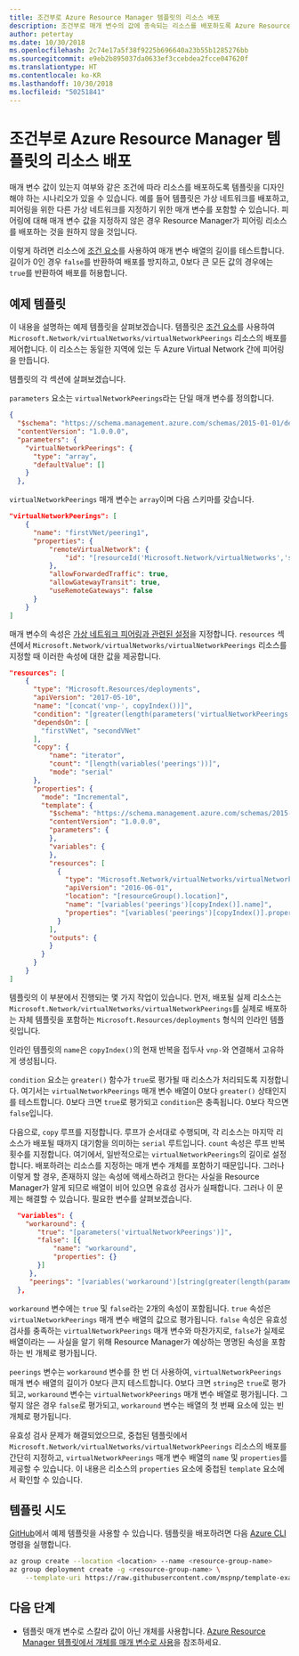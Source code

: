 ```yaml
---
title: 조건부로 Azure Resource Manager 템플릿의 리소스 배포
description: 조건부로 매개 변수의 값에 종속되는 리소스를 배포하도록 Azure Resource Manager 템플릿의 기능을 확장하는 방법을 설명합니다.
author: petertay
ms.date: 10/30/2018
ms.openlocfilehash: 2c74e17a5f38f9225b696640a23b55b1285276bb
ms.sourcegitcommit: e9eb2b895037da0633ef3ccebdea2fcce047620f
ms.translationtype: HT
ms.contentlocale: ko-KR
ms.lasthandoff: 10/30/2018
ms.locfileid: "50251841"
---
```

# <a name="conditionally-deploy-a-resource-in-an-azure-resource-manager-template"></a>조건부로 Azure Resource Manager 템플릿의 리소스 배포

매개 변수 값이 있는지 여부와 같은 조건에 따라 리소스를 배포하도록 템플릿을 디자인해야 하는 시나리오가 있을 수 있습니다. 예를 들어 템플릿은 가상 네트워크를 배포하고, 피어링을 위한 다른 가상 네트워크를 지정하기 위한 매개 변수를 포함할 수 있습니다. 피어링에 대해 매개 변수 값을 지정하지 않은 경우 Resource Manager가 피어링 리소스를 배포하는 것을 원하지 않을 것입니다.

이렇게 하려면 리소스에 [조건 요소][azure-resource-manager-condition]를 사용하여 매개 변수 배열의 길이를 테스트합니다. 길이가 0인 경우 `false`를 반환하여 배포를 방지하고, 0보다 큰 모든 값의 경우에는 `true`를 반환하여 배포를 허용합니다.

## <a name="example-template"></a>예제 템플릿

이 내용을 설명하는 예제 템플릿을 살펴보겠습니다. 템플릿은 [조건 요소][azure-resource-manager-condition]를 사용하여 `Microsoft.Network/virtualNetworks/virtualNetworkPeerings` 리소스의 배포를 제어합니다. 이 리소스는 동일한 지역에 있는 두 Azure Virtual Network 간에 피어링을 만듭니다.

템플릿의 각 섹션에 살펴보겠습니다.

`parameters` 요소는 `virtualNetworkPeerings`라는 단일 매개 변수를 정의합니다. 

```json
{
  "$schema": "https://schema.management.azure.com/schemas/2015-01-01/deploymentTemplate.json#",
  "contentVersion": "1.0.0.0",
  "parameters": {
    "virtualNetworkPeerings": {
      "type": "array",
      "defaultValue": []
    }
  },
```
`virtualNetworkPeerings` 매개 변수는 `array`이며 다음 스키마를 갖습니다.

```json
"virtualNetworkPeerings": [
    {
      "name": "firstVNet/peering1",
      "properties": {
          "remoteVirtualNetwork": {
              "id": "[resourceId('Microsoft.Network/virtualNetworks','secondVNet')]"
          },
          "allowForwardedTraffic": true,
          "allowGatewayTransit": true,
          "useRemoteGateways": false
      }
    }
]
```

매개 변수의 속성은 [가상 네트워크 피어링과 관련된 설정][vnet-peering-resource-schema]을 지정합니다. `resources` 섹션에서 `Microsoft.Network/virtualNetworks/virtualNetworkPeerings` 리소스를 지정할 때 이러한 속성에 대한 값을 제공합니다.

```json
"resources": [
    {
      "type": "Microsoft.Resources/deployments",
      "apiVersion": "2017-05-10",
      "name": "[concat('vnp-', copyIndex())]",
      "condition": "[greater(length(parameters('virtualNetworkPeerings')), 0)]",
      "dependsOn": [
        "firstVNet", "secondVNet"
      ],
      "copy": {
          "name": "iterator",
          "count": "[length(variables('peerings'))]",
          "mode": "serial"
      },
      "properties": {
        "mode": "Incremental",
        "template": {
          "$schema": "https://schema.management.azure.com/schemas/2015-01-01/deploymentTemplate.json#",
          "contentVersion": "1.0.0.0",
          "parameters": {
          },
          "variables": {
          },
          "resources": [
            {
              "type": "Microsoft.Network/virtualNetworks/virtualNetworkPeerings",
              "apiVersion": "2016-06-01",
              "location": "[resourceGroup().location]",
              "name": "[variables('peerings')[copyIndex()].name]",
              "properties": "[variables('peerings')[copyIndex()].properties]"
            }
          ],
          "outputs": {
          }
        }
      }
    }
]
```
템플릿의 이 부분에서 진행되는 몇 가지 작업이 있습니다. 먼저, 배포될 실제 리소스는 `Microsoft.Network/virtualNetworks/virtualNetworkPeerings`를 실제로 배포하는 자체 템플릿을 포함하는 `Microsoft.Resources/deployments` 형식의 인라인 템플릿입니다.

인라인 템플릿의 `name`은 `copyIndex()`의 현재 반복을 접두사 `vnp-`와 연결해서 고유하게 생성됩니다. 

`condition` 요소는 `greater()` 함수가 `true`로 평가될 때 리소스가 처리되도록 지정합니다. 여기서는 `virtualNetworkPeerings` 매개 변수 배열이 0보다 `greater()` 상태인지를 테스트합니다. 0보다 크면 `true`로 평가되고 `condition`은 충족됩니다. 0보다 작으면 `false`입니다.

다음으로, `copy` 루프를 지정합니다. 루프가 순서대로 수행되며, 각 리소스는 마지막 리소스가 배포될 때까지 대기함을 의미하는 `serial` 루트입니다. `count` 속성은 루프 반복 횟수를 지정합니다. 여기에서, 일반적으로는 `virtualNetworkPeerings`의 길이로 설정합니다. 배포하려는 리소스를 지정하는 매개 변수 개체를 포함하기 때문입니다. 그러나 이렇게 할 경우, 존재하지 않는 속성에 액세스하려고 한다는 사실을 Resource Manager가 알게 되므로 배열이 비어 있으면 유효성 검사가 실패합니다. 그러나 이 문제는 해결할 수 있습니다. 필요한 변수를 살펴보겠습니다.

```json
  "variables": {
    "workaround": {
       "true": "[parameters('virtualNetworkPeerings')]",
       "false": [{
           "name": "workaround",
           "properties": {}
       }]
     },
     "peerings": "[variables('workaround')[string(greater(length(parameters('virtualNetworkPeerings')), 0))]]"
  },
```

`workaround` 변수에는 `true` 및 `false`라는 2개의 속성이 포함됩니다. `true` 속성은 `virtualNetworkPeerings` 매개 변수 배열의 값으로 평가됩니다. `false` 속성은 유효성 검사를 충족하는 `virtualNetworkPeerings` 매개 변수와 마찬가지로, `false`가 실제로 배열이라는 &mdash; 사실을 알기 위해 Resource Manager가 예상하는 명명된 속성을 포함하는 빈 개체로 평가됩니다. 

`peerings` 변수는 `workaround` 변수를 한 번 더 사용하여, `virtualNetworkPeerings` 매개 변수 배열의 길이가 0보다 큰지 테스트합니다. 0보다 크면 `string`은 `true`로 평가되고, `workaround` 변수는 `virtualNetworkPeerings` 매개 변수 배열로 평가됩니다. 그렇지 않은 경우 `false`로 평가되고, `workaround` 변수는 배열의 첫 번째 요소에 있는 빈 개체로 평가됩니다.

유효성 검사 문제가 해결되었으므로, 중첩된 템플릿에서 `Microsoft.Network/virtualNetworks/virtualNetworkPeerings` 리소스의 배포를 간단히 지정하고, `virtualNetworkPeerings` 매개 변수 배열의 `name` 및 `properties`를 제공할 수 있습니다. 이 내용은 리소스의 `properties` 요소에 중첩된 `template` 요소에서 확인할 수 있습니다.

## <a name="try-the-template"></a>템플릿 시도

[GitHub][github]에서 예제 템플릿을 사용할 수 있습니다. 템플릿을 배포하려면 다음 [Azure CLI][cli] 명령을 실행합니다.

```bash
az group create --location <location> --name <resource-group-name>
az group deployment create -g <resource-group-name> \
    --template-uri https://raw.githubusercontent.com/mspnp/template-examples/master/example2-conditional/deploy.json
```

## <a name="next-steps"></a>다음 단계

* 템플릿 매개 변수로 스칼라 값이 아닌 개체를 사용합니다. [Azure Resource Manager 템플릿에서 개체를 매개 변수로 사용](./objects-as-parameters.md)을 참조하세요.

<!-- links -->
[azure-resource-manager-condition]: /azure/azure-resource-manager/resource-group-authoring-templates#resources
[azure-resource-manager-variable]: /azure/azure-resource-manager/resource-group-authoring-templates#variables
[vnet-peering-resource-schema]: /azure/templates/microsoft.network/virtualnetworks/virtualnetworkpeerings
[cli]: /cli/azure/?view=azure-cli-latest
[github]: https://github.com/mspnp/template-examples